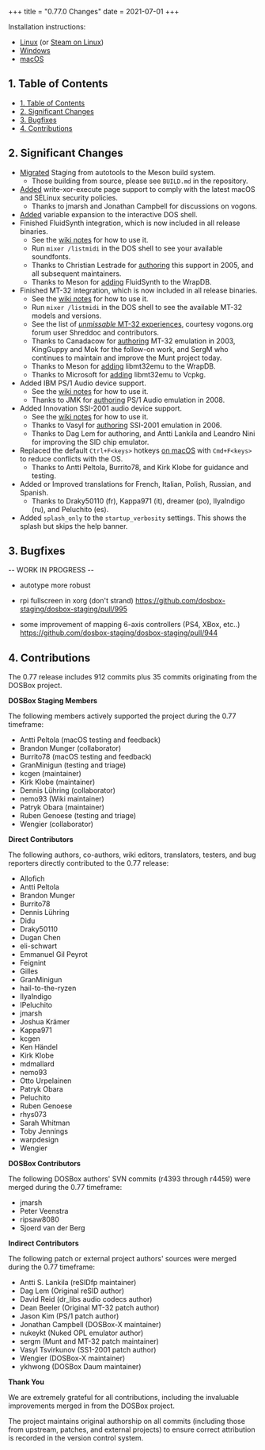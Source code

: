 +++
title = "0.77.0 Changes"
date = 2021-07-01
+++

Installation instructions:

- [Linux](/downloads/linux/) (or [Steam on Linux](/downloads/linux#steam))
- [Windows](/downloads/windows/)
- [macOS](/downloads/macos/)

## 1. Table of Contents

<!-- TOC -->
- [1. Table of Contents](#1-table-of-contents)
- [2. Significant Changes](#2-significant-changes)
- [3. Bugfixes](#3-bugfixes)
- [4. Contributions](#4-contributions)
<!-- /TOC -->

## 2. Significant Changes

- [Migrated](https://github.com/dosbox-staging/dosbox-staging/issues/854) Staging from autotools to the Meson build system.
  - Those building from source, please see `BUILD.md` in the repository.
- [Added](https://github.com/dosbox-staging/dosbox-staging/pull/1031) write-xor-execute page support to comply with the latest macOS and SELinux security policies.
  - Thanks to jmarsh and Jonathan Campbell for discussions on vogons.
- [Added](https://github.com/dosbox-staging/dosbox-staging/pull/1059) variable expansion to the interactive DOS shell.
- Finished FluidSynth integration, which is now included in all release binaries.
  - See the [wiki notes](https://github.com/dosbox-staging/dosbox-staging/wiki/MIDI#fluidsynth) for how to use it.
  - Run `mixer /listmidi` in the DOS shell to see your available soundfonts.
  - Thanks to Christian Lestrade for [authoring](https://sourceforge.net/p/dosbox/patches/107/) this support in 2005, and all subsequent maintainers.
  - Thanks to Meson for [adding](https://github.com/mesonbuild/fluidsynth/tree/2.2.0) FluidSynth to the WrapDB.
- Finished MT-32 integration, which is now included in all release binaries.
  - See the [wiki notes](https://github.com/dosbox-staging/dosbox-staging/wiki/MIDI#mt32emu) for how to use it.
  - Run `mixer /listmidi` in the DOS shell to see the available MT-32 models and versions.
  - See the list of [*unmissable* MT-32 experiences](https://www.vogons.org/viewtopic.php?f=62&t=77567), courtesy vogons.org forum user Shreddoc and contributors.
  - Thanks to Canadacow for [authoring](https://www.vogons.org/viewtopic.php?p=15519#p15519) MT-32 emulation in 2003, KingGuppy and Mok for the follow-on work, and SergM who continues to maintain and improve the Munt project today.
  - Thanks to Meson for [adding](https://github.com/mesonbuild/mt32emu/tree/2.5.0) libmt32emu to the WrapDB.
  - Thanks to Microsoft for [adding](https://github.com/microsoft/vcpkg/issues/16813) libmt32emu to Vcpkg.
- Added IBM PS/1 Audio device support.
  - See the [wiki notes](https://github.com/dosbox-staging/dosbox-staging/wiki/IBM-PS-1-Audio) for how to use it.
  - Thanks to JMK for [authoring](https://www.vogons.org/viewtopic.php?p=132826#p132826) PS/1 Audio emulation in 2008.
- Added Innovation SSI-2001 audio device support.
  - See the [wiki notes](https://github.com/dosbox-staging/dosbox-staging/wiki/MIDI#mt32emu) for how to use it.
  - Thanks to Vasyl for [authoring](https://www.vogons.org/viewtopic.php?p=93689#p93689) SSI-2001 emulation in 2006.
  - Thanks to Dag Lem for authoring, and Antti Lankila and Leandro Nini for improving the SID chip emulator.
- Replaced the default `Ctrl+F<keys>` hotkeys [on macOS](https://github.com/dosbox-staging/dosbox-staging/pull/996#issuecomment-834960586) with `Cmd+F<keys>` to reduce conflicts with the OS.
  - Thanks to Antti Peltola, Burrito78, and Kirk Klobe for guidance and testing.
- Added or Improved translations for French, Italian, Polish, Russian, and Spanish.
  - Thanks to Draky50110 (fr), Kappa971 (it), dreamer (po), IlyaIndigo (ru), and Peluchito (es).
- Added `splash_only` to the `startup_verbosity` settings. This shows the splash but skips the help banner.

## 3. Bugfixes

-- WORK IN PROGRESS --

- autotype more robust

- rpi fullscreen in xorg (don't strand) <https://github.com/dosbox-staging/dosbox-staging/pull/995>

- some improvement of mapping 6-axis controllers (PS4, XBox, etc..) <https://github.com/dosbox-staging/dosbox-staging/pull/944>

## 4. Contributions

The 0.77 release includes 912 commits plus 35 commits originating from the DOSBox project.

**DOSBox Staging Members**

The following members actively supported the project during the 0.77 timeframe:

- Antti Peltola (macOS testing and feedback)
- Brandon Munger (collaborator)
- Burrito78 (macOS testing and feedback)
- GranMinigun (testing and triage)
- kcgen (maintainer)
- Kirk Klobe (maintainer)
- Dennis Lühring (collaborator)
- nemo93 (Wiki maintainer)
- Patryk Obara (maintainer)
- Ruben Genoese (testing and triage)
- Wengier (collaborator)

**Direct Contributors**

The following authors, co-authors, wiki editors, translators, testers, and bug reporters directly contributed to the 0.77 release:

- Allofich
- Antti Peltola
- Brandon Munger
- Burrito78
- Dennis Lühring
- Didu
- Draky50110
- Dugan Chen
- eli-schwart
- Emmanuel Gil Peyrot
- Feignint
- Gilles
- GranMinigun
- hail-to-the-ryzen
- IlyaIndigo
- IPeluchito
- jmarsh
- Joshua Krämer
- Kappa971
- kcgen
- Ken Händel
- Kirk Klobe
- mdmallard
- nemo93
- Otto Urpelainen
- Patryk Obara
- Peluchito
- Ruben Genoese
- rhys073
- Sarah Whitman
- Toby Jennings
- warpdesign
- Wengier

**DOSBox Contributors**

The following DOSBox authors' SVN commits (r4393 through r4459) were merged during the 0.77 timeframe:

- jmarsh
- Peter Veenstra
- ripsaw8080
- Sjoerd van der Berg

**Indirect Contributors**

The following patch or external project authors' sources were merged during the 0.77 timeframe:

- Antti S. Lankila (reSIDfp maintainer)
- Dag Lem (Original reSID author)
- David Reid (dr_libs audio codecs author)
- Dean Beeler (Original MT-32 patch author)
- Jason Kim (PS/1 patch author)
- Jonathan Campbell (DOSBox-X maintainer)
- nukeykt (Nuked OPL emulator author)
- sergm (Munt and MT-32 patch maintainer)
- Vasyl Tsvirkunov (SS1-2001 patch author)
- Wengier (DOSBox-X maintainer)
- ykhwong (DOSBox Daum maintainer)

**Thank You**

We are extremely grateful for all contributions, including the invaluable improvements merged in from the DOSBox project.

The project maintains original authorship on all commits (including those from upstream, patches, and external projects) to ensure correct attribution is recorded in the version control system.

